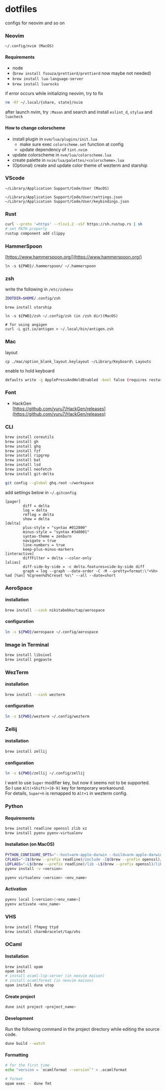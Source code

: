 # dotfiles

configs for neovim and so on

### Neovim

```
~/.config/nvim (MacOS)
```

#### Requirements

- node
- (`brew install fsouza/prettierd/prettierd` now maybe not needed)
- `brew install lua-language-server`
- `brew install luarocks`

if error occurs while initializing neovim, try to fix

```bash
rm -Rf ~/.local/{share, state}/nvim
```

after launch nvim, try `:Mason` and search and install `eslint_d`, `stylua` and `luacheck`

#### How to change colorscheme
- install plugin in `nvm/lua/plugins/init.lua`
  - make sure exec `colorscheme.set` function at config
  - update dependency of `tint.nvim`
- update colorscheme in `nvm/lua/colorscheme.lua`
- create palette in `nvim/lua/palettes/<colorscheme>.lua`
- (Optional) create and update color theme of wezterm and starship

### VScode

```
~/Library/Application Support/Code/User (MacOS)

~/Library/Application Support/Code/User/settings.json
~/Library/Application Support/Code/User/keybindings.json
```

### Rust

```bash
curl --proto '=https' --tlsv1.2 -sSf https://sh.rustup.rs | sh
# set PATH properly
rustup component add clippy
```

### HammerSpoon

[https://www.hammerspoon.org/](https://www.hammerspoon.org/)

```
ln -s ${PWD}/.hammerspoon/ ~/.hammerspoon
```

### zsh

write the following in `/etc/zshenv`

```bash
ZDOTDIR=$HOME/.config/zsh
```

```
brew install starship

ln -s ${PWD}/zsh ~/.config/zsh (in /zsh dir)(MacOS)

# for using angigen
curl -L git.io/antigen > ~/.local/bin/antigen.zsh
```

### Mac

layout

```
cp ./mac/option_blank_layout.keylayout ~/Library/Keyboard\ Layouts
```

enable to hold keyboard

```bash
defaults write -g ApplePressAndHoldEnabled -bool false (requires restart after this command)
```

### Font

- HackGen<br>
  [https://github.com/yuru7/HackGen/releases](https://github.com/yuru7/HackGen/releases)

### CLI

```bash
brew install coreutils
brew install gh
brew install ghq
brew install fzf
brew install ripgrep
brew install bat
brew install lsd
brew install neofetch
brew install git-delta

git config --global ghq.root ~/workspace

```

add settings below in `~/.gitconfig`

```
[pager]
        diff = delta
        log = delta
        reflog = delta
        show = delta
[delta]
        plus-style = "syntax #012800"
        minus-style = "syntax #340001"
        syntax-theme = zenburn
        navigate = true
        line-numbers = true
        keep-plus-minus-markers
[interactive]
        diffFilter = delta --color-only
[alias]
        diff-side-by-side = -c delta.features=side-by-side diff
        graph = log --graph --date-order -C -M --pretty=format:\"<%h> %ad [%an] %Cgreen%d%Creset %s\" --all --date=short
```

### AeroSpace

#### installation

```bash
brew install --cask nikitabobko/tap/aerospace
```

#### configuration

```bash
ln -s ${PWD}/aerospace ~/.config/aerospace
```

### Image in Terminal

```bash
brew install libsixel
brew install pngpaste
```

### WezTerm

#### installation

```bash
brew install --cask wezterm
```

#### configuration

```bash
ln -s ${PWD}/wezterm ~/.config/wezterm
```

### Zellij

#### installation

```bash
brew install zellij
```

#### configuration

```bash
ln -s ${PWD}/zellij ~/.config/zellij
```

I want to use `Super` modifier key, but now it seems not to be supported.<br>
So I use `Alt(+Shift)+[0-9]` key for temporary workaround.<br>
For details, `Super+h` is remapped to `Alt+1` in wezterm config.

### Python

#### Requirements

```sh
brew install readline openssl zlib xz
brew install pyenv pyenv-virtualenv
```

#### Installation (on MacOS)

```sh
PYTHON_CONFIGURE_OPTS="--host=arm-apple-darwin --build=arm-apple-darwin" \
CFLAGS="-I$(brew --prefix readline)/include -I$(brew --prefix openssl)/include -I$(brew --prefix zlib)/include -I$(brew --prefix xz)/include -arch arm64" \
LDFLAGS="-L$(brew --prefix readline)/lib -L$(brew --prefix openssl)/lib -L$(brew --prefix zlib)/lib -L$(brew --prefix xz)/lib -arch arm64" \
pyenv install -v <version>
```

```sh
pyenv virtualenv <version> <env_name>
```

#### Activation

```sh
pyenv local [<version>|<env_name>]
pyenv activate <env_name>
```

### VHS

```sh
brew install ffmpeg ttyd
brew install charmbracelet/tap/vhs
```

### OCaml

#### Installation
```sh
brew install opam
opam init
# install ocaml-lsp-server (in neovim maison)
# install ocamlformat (in neovim maison)
opam install dune utop
```
#### Create project
```sh
dune init project <project_name>
```

#### Development

Run the following command in the project directory while editing the source code.

```sh
dune build --watch
```

#### Formatting
```sh
# for the first time
echo "version = `ocamlformat --version`" > .ocamlformat

# format
opam exec -- dune fmt
```
